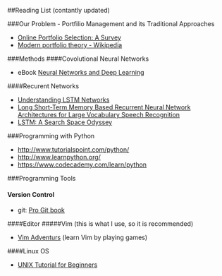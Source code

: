 ##Reading List (contantly updated)

###Our Problem - Portfilio Management and its Traditional Approaches
* [Online Portfolio Selection: A Survey](http://arxiv.org/abs/1212.2129)
* [Modern portfolio theory - Wikipedia](https://en.wikipedia.org/wiki/Modern_portfolio_theory)

###Methods
####Covolutional Neural Networks
* eBook [Neural Networks and Deep Learning](http://neuralnetworksanddeeplearning.com/)

####Recurent Networks
* [Understanding LSTM Networks](http://colah.github.io/posts/2015-08-Understanding-LSTMs/)
* [Long Short-Term Memory Based Recurrent Neural Network Architectures for Large Vocabulary Speech Recognition](http://arxiv.org/abs/1402.1128)
* [LSTM: A Search Space Odyssey](http://arxiv.org/abs/1503.04069)

###Programming with Python
* http://www.tutorialspoint.com/python/
* http://www.learnpython.org/
* https://www.codecademy.com/learn/python

###Programming Tools
#### Version Control
* git: [Pro Git book](https://git-scm.com/book/)

####Editor
#####Vim (this is what I use, so it is recommended)
* [Vim Adventurs](http://vim-adventures.com) (learn Vim by playing games)

####Linux OS
* [UNIX Tutorial for Beginners](http://www.ee.surrey.ac.uk/Teaching/Unix/)
